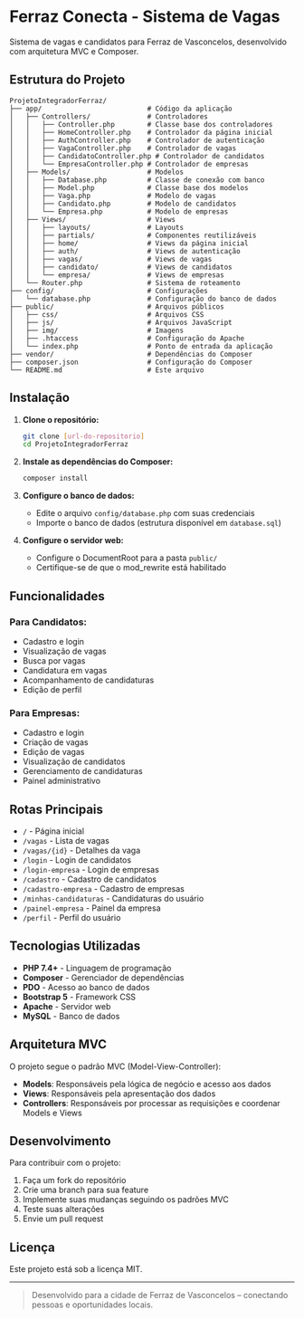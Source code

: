 # Ferraz Conecta - Sistema de Vagas

Sistema de vagas e candidatos para Ferraz de Vasconcelos, desenvolvido com arquitetura MVC e Composer.

## Estrutura do Projeto

```
ProjetoIntegradorFerraz/
├── app/                          # Código da aplicação
│   ├── Controllers/              # Controladores
│   │   ├── Controller.php        # Classe base dos controladores
│   │   ├── HomeController.php    # Controlador da página inicial
│   │   ├── AuthController.php    # Controlador de autenticação
│   │   ├── VagaController.php    # Controlador de vagas
│   │   ├── CandidatoController.php # Controlador de candidatos
│   │   └── EmpresaController.php # Controlador de empresas
│   ├── Models/                   # Modelos
│   │   ├── Database.php          # Classe de conexão com banco
│   │   ├── Model.php             # Classe base dos modelos
│   │   ├── Vaga.php              # Modelo de vagas
│   │   ├── Candidato.php         # Modelo de candidatos
│   │   └── Empresa.php           # Modelo de empresas
│   ├── Views/                    # Views
│   │   ├── layouts/              # Layouts
│   │   ├── partials/             # Componentes reutilizáveis
│   │   ├── home/                 # Views da página inicial
│   │   ├── auth/                 # Views de autenticação
│   │   ├── vagas/                # Views de vagas
│   │   ├── candidato/            # Views de candidatos
│   │   └── empresa/              # Views de empresas
│   └── Router.php                # Sistema de roteamento
├── config/                       # Configurações
│   └── database.php              # Configuração do banco de dados
├── public/                       # Arquivos públicos
│   ├── css/                      # Arquivos CSS
│   ├── js/                       # Arquivos JavaScript
│   ├── img/                      # Imagens
│   ├── .htaccess                 # Configuração do Apache
│   └── index.php                 # Ponto de entrada da aplicação
├── vendor/                       # Dependências do Composer
├── composer.json                 # Configuração do Composer
└── README.md                     # Este arquivo
```

## Instalação

1. **Clone o repositório:**
   ```bash
   git clone [url-do-repositorio]
   cd ProjetoIntegradorFerraz
   ```

2. **Instale as dependências do Composer:**
   ```bash
   composer install
   ```

3. **Configure o banco de dados:**
   - Edite o arquivo `config/database.php` com suas credenciais
   - Importe o banco de dados (estrutura disponível em `database.sql`)

4. **Configure o servidor web:**
   - Configure o DocumentRoot para a pasta `public/`
   - Certifique-se de que o mod_rewrite está habilitado

## Funcionalidades

### Para Candidatos:
- Cadastro e login
- Visualização de vagas
- Busca por vagas
- Candidatura em vagas
- Acompanhamento de candidaturas
- Edição de perfil

### Para Empresas:
- Cadastro e login
- Criação de vagas
- Edição de vagas
- Visualização de candidatos
- Gerenciamento de candidaturas
- Painel administrativo

## Rotas Principais

- `/` - Página inicial
- `/vagas` - Lista de vagas
- `/vagas/{id}` - Detalhes da vaga
- `/login` - Login de candidatos
- `/login-empresa` - Login de empresas
- `/cadastro` - Cadastro de candidatos
- `/cadastro-empresa` - Cadastro de empresas
- `/minhas-candidaturas` - Candidaturas do usuário
- `/painel-empresa` - Painel da empresa
- `/perfil` - Perfil do usuário

## Tecnologias Utilizadas

- **PHP 7.4+** - Linguagem de programação
- **Composer** - Gerenciador de dependências
- **PDO** - Acesso ao banco de dados
- **Bootstrap 5** - Framework CSS
- **Apache** - Servidor web
- **MySQL** - Banco de dados

## Arquitetura MVC

O projeto segue o padrão MVC (Model-View-Controller):

- **Models**: Responsáveis pela lógica de negócio e acesso aos dados
- **Views**: Responsáveis pela apresentação dos dados
- **Controllers**: Responsáveis por processar as requisições e coordenar Models e Views

## Desenvolvimento

Para contribuir com o projeto:

1. Faça um fork do repositório
2. Crie uma branch para sua feature
3. Implemente suas mudanças seguindo os padrões MVC
4. Teste suas alterações
5. Envie um pull request

## Licença

Este projeto está sob a licença MIT.

---

> Desenvolvido para a cidade de Ferraz de Vasconcelos – conectando pessoas e oportunidades locais.
